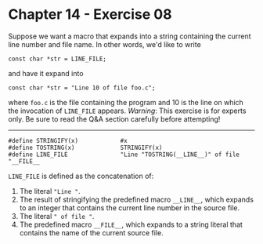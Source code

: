 # Chapter 14 - Exercise 08

Suppose we want a macro that expands into a string containing the current line number and file name. In other words, we'd like to write  

```
const char *str = LINE_FILE;
```

and have it expand into  

```
const char *str = "Line 10 of file foo.c";
```

where `foo.c` is the file containing the program and 10 is the line on which the invocation of `LINE_FILE` appears. _Warning_: This exercise is for experts only. Be sure to read the Q&A section carefully before attempting!  

---

```
#define STRINGIFY(x)            #x                                              
#define TOSTRING(x)             STRINGIFY(x)                                    
#define LINE_FILE               "Line "TOSTRING(__LINE__)" of file "__FILE__
```

`LINE_FILE` is defined as the concatenation of:  

1. The literal `"Line "`.  
2. The result of stringifying the predefined macro `__LINE__`, which expands to an integer that contains the current line number in the source file.  
3. The literal `" of file "`.  
4. The predefined macro `__FILE__`, which expands to a string literal that contains the name of the current source file.  
